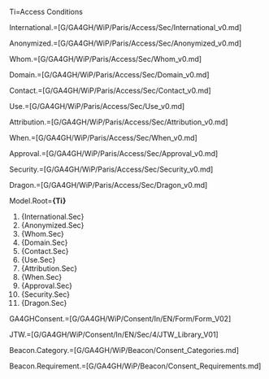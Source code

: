Ti=Access Conditions

International.=[G/GA4GH/WiP/Paris/Access/Sec/International_v0.md]

Anonymized.=[G/GA4GH/WiP/Paris/Access/Sec/Anonymized_v0.md]

Whom.=[G/GA4GH/WiP/Paris/Access/Sec/Whom_v0.md]

Domain.=[G/GA4GH/WiP/Paris/Access/Sec/Domain_v0.md]

Contact.=[G/GA4GH/WiP/Paris/Access/Sec/Contact_v0.md]

Use.=[G/GA4GH/WiP/Paris/Access/Sec/Use_v0.md]

Attribution.=[G/GA4GH/WiP/Paris/Access/Sec/Attribution_v0.md]

When.=[G/GA4GH/WiP/Paris/Access/Sec/When_v0.md]

Approval.=[G/GA4GH/WiP/Paris/Access/Sec/Approval_v0.md]

Security.=[G/GA4GH/WiP/Paris/Access/Sec/Security_v0.md]

Dragon.=[G/GA4GH/WiP/Paris/Access/Sec/Dragon_v0.md]

Model.Root=<b>{Ti}</b><ol><li>{International.Sec}<li>{Anonymized.Sec}<li>{Whom.Sec}<li>{Domain.Sec}<li>{Contact.Sec}<li>{Use.Sec}<li>{Attribution.Sec}<li>{When.Sec}<li>{Approval.Sec}<li>{Security.Sec}<li>{Dragon.Sec}</ol>

GA4GHConsent.=[G/GA4GH/WiP/Consent/In/EN/Form/Form_V02]

JTW.=[G/GA4GH/WiP/Consent/In/EN/Sec/4/JTW_Library_V01]
 

Beacon.Category.=[G/GA4GH/WiP/Beacon/Consent_Categories.md] 

Beacon.Requirement.=[G/GA4GH/WiP/Beacon/Consent_Requirements.md]